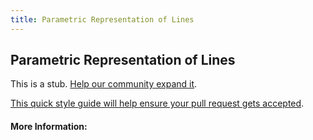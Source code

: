 ```yaml
---
title: Parametric Representation of Lines
---
```


## Parametric Representation of Lines

This is a stub. [Help our community expand it](https://github.com/freeCodeCamp/guide-articles/tree/master/articles/Math/Vectors/Parametric-Representation-Of-Lines/index.md).

[This quick style guide will help ensure your pull request gets accepted](https://github.com/freeCodeCamp/guide-articles/blob/master/README.md).

<!-- The article goes here, in GitHub-flavored Markdown. Feel free to add YouTube videos, images, and CodePen/JSBin embeds  -->

#### More Information:
<!-- Please add any articles you think might be helpful to read before writing the article -->


